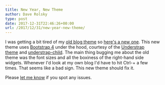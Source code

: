 ```yaml
---
title: New Year, New Theme
author: Dave Rolsky
type: post
date: 2017-12-31T22:46:26+00:00
url: /2017/12/31/new-year-new-theme/
---
```


I was getting a bit tired of my [old blog theme][1] so [here's a new one][2]. This new theme uses
[Bootstrap 4][3] under the hood, courtesy of the [Understrap theme][4] and [understrap-child][5].
The main thing bugging me about the old theme was the font sizes and all the boxiness of the
right-hand side widgets. Whenever I'd look at my own blog I'd have to hit Ctrl-+ a few times. That
seems like a bad sign. This new theme should fix it.

Please [let me know][6] if you spot any issues.

[1]: https://web.archive.org/web/20170824032748/https://blog.urth.org/
[2]: https://github.com/autarch/urth-understrap-child
[3]: https://getbootstrap.com
[4]: https://understrap.github.io/
[5]: https://github.com/holger1411/understrap-child
[6]: https://github.com/autarch/urth-understrap-child/issues
